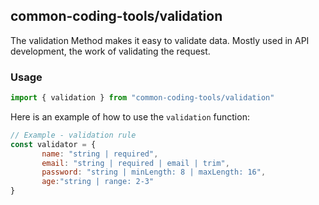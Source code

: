 ## common-coding-tools/validation
The validation Method makes it easy to validate data.
Mostly used in API development, the work of validating the request.

### Usage
```javascript
import { validation } from "common-coding-tools/validation"
```

Here is an example of how to use the `validation` function:
```javascript
// Example - validation rule
const validator = {
       name: "string | required",
       email: "string | required | email | trim",
       password: "string | minLength: 8 | maxLength: 16",
       age:"string | range: 2-3"
}       
      
       
